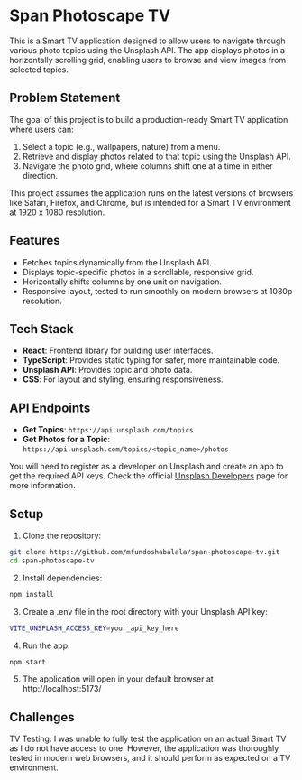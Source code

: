 # Span Photoscape TV

This is a Smart TV application designed to allow users to navigate through various photo topics using the Unsplash API. The app displays photos in a horizontally scrolling grid, enabling users to browse and view images from selected topics.

## Problem Statement

The goal of this project is to build a production-ready Smart TV application where users can:

1. Select a topic (e.g., wallpapers, nature) from a menu.
2. Retrieve and display photos related to that topic using the Unsplash API.
3. Navigate the photo grid, where columns shift one at a time in either direction.

This project assumes the application runs on the latest versions of browsers like Safari, Firefox, and Chrome, but is intended for a Smart TV environment at 1920 x 1080 resolution.

## Features

- Fetches topics dynamically from the Unsplash API.
- Displays topic-specific photos in a scrollable, responsive grid.
- Horizontally shifts columns by one unit on navigation.
- Responsive layout, tested to run smoothly on modern browsers at 1080p resolution.

## Tech Stack

- **React**: Frontend library for building user interfaces.
- **TypeScript**: Provides static typing for safer, more maintainable code.
- **Unsplash API**: Provides topic and photo data.
- **CSS**: For layout and styling, ensuring responsiveness.

## API Endpoints

- **Get Topics**: `https://api.unsplash.com/topics`
- **Get Photos for a Topic**: `https://api.unsplash.com/topics/<topic_name>/photos`

You will need to register as a developer on Unsplash and create an app to get the required API keys. Check the official [Unsplash Developers](https://unsplash.com/developers) page for more information.

## Setup

1. Clone the repository:

```bash
git clone https://github.com/mfundoshabalala/span-photoscape-tv.git
cd span-photoscape-tv
```
2. Install dependencies:
```bash
npm install
```
3. Create a .env file in the root directory with your Unsplash API key:
```bash
VITE_UNSPLASH_ACCESS_KEY=your_api_key_here
```
4. Run the app:
```bash
npm start
```
5. The application will open in your default browser at http://localhost:5173/


## Challenges
TV Testing: I was unable to fully test the application on an actual Smart TV as I do not have access to one. However, the application was thoroughly tested in modern web browsers, and it should perform as expected on a TV environment.
